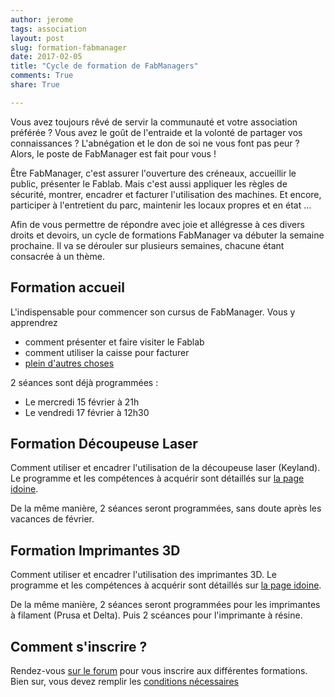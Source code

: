 ```yaml
---
author: jerome
tags: association
layout: post
slug: formation-fabmanager
date: 2017-02-05
title: "Cycle de formation de FabManagers"
comments: True
share: True

---
```


Vous avez toujours rêvé de servir la communauté et votre association préférée ? Vous avez le goût de l'entraide et la volonté de partager vos connaissances ? L'abnégation et le don de soi ne vous font pas peur ? Alors, le poste de FabManager est fait pour vous !

Être FabManager, c'est assurer l'ouverture des créneaux, accueillir le public, présenter le Fablab. Mais c'est aussi appliquer les règles de sécurité, montrer, encadrer et facturer l'utilisation des machines. Et encore, participer à l'entretient du parc, maintenir les locaux propres et en état ...

Afin de vous permettre de répondre avec joie et allégresse à ces divers droits et devoirs, un cycle de formations FabManager va débuter la semaine prochaine. Il va se dérouler sur plusieurs semaines, chacune étant consacrée à un thème.

## Formation accueil
L'indispensable pour commencer son cursus de FabManager. Vous y apprendrez
* comment présenter et faire visiter le Fablab
* comment utiliser la caisse pour facturer
* [plein d'autres choses](http://wiki.fablab-lannion.org/index.php?title=Cat%C3%A9gorie:FichesMachine)

2 séances sont déjà programmées :
* Le mercredi 15 février à 21h
* Le vendredi 17 février à 12h30

## Formation Découpeuse Laser
Comment utiliser et encadrer l'utilisation de la découpeuse laser (Keyland).
Le programme et les compétences à acquérir sont détaillés sur [la page idoine](http://wiki.fablab-lannion.org/index.php?title=Fiche_Machine_Laser).

De la même manière, 2 séances seront programmées, sans doute après les vacances de février.

## Formation Imprimantes 3D
Comment utiliser et encadrer l'utilisation des imprimantes 3D.
Le programme et les compétences à acquérir sont détaillés sur [la page idoine](http://wiki.fablab-lannion.org/index.php?title=Fiche_Machine_Imprimantes3D).

De la même manière, 2 séances seront programmées pour les imprimantes à filament (Prusa et Delta). Puis 2 scéances pour l'imprimante à résine.

## Comment s'inscrire ?
Rendez-vous [sur le forum](http://forum.fablab-lannion.org/viewtopic.php?f=2&t=548) pour vous inscrire aux différentes formations.
Bien sur, vous devez remplir les [conditions nécessaires](http://wiki.fablab-lannion.org/index.php?title=DevenirFabManager)
